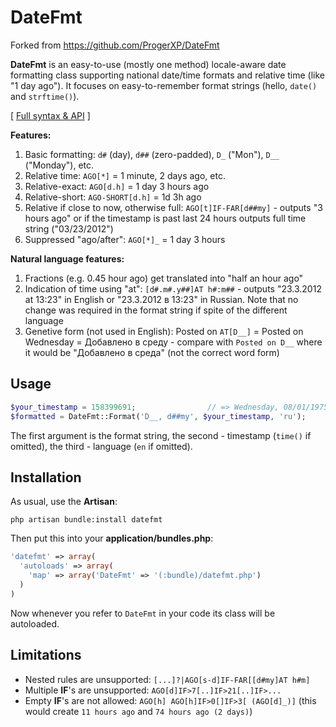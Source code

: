 # DateFmt

Forked from https://github.com/ProgerXP/DateFmt

**DateFmt** is an easy-to-use (mostly one method) locale-aware date formatting class supporting national date/time formats and relative time (like "1 day ago"). It focuses on easy-to-remember format strings (hello, `date()` and `strftime()`).

[ [Full syntax & API](http://proger.i-forge.net/DateFmt/cWq) ]

**Features:**

1. Basic formatting: `d#` (day), `d##` (zero-padded), `D_` ("Mon"), `D__` ("Monday"), etc.
1. Relative time: `AGO[*]` = 1 minute, 2 days ago, etc. 
1. Relative-exact: `AGO[d.h]` = 1 day 3 hours ago
1. Relative-short: `AGO-SHORT[d.h]` = 1d 3h ago
1. Relative if close to now, otherwise full: `AGO[t]IF-FAR[d##my]` - outputs "3 hours ago" or if the timestamp is past last 24 hours outputs full time string ("03/23/2012")
1. Suppressed "ago/after": `AGO[*]_` = 1 day 3 hours
                                                                
**Natural language features:**

1. Fractions (e.g. 0.45 hour ago) get translated into "half an hour ago"
1. Indication of time using "at": `[d#.m#.y##]AT h#:m##` - outputs "23.3.2012 at 13:23" in English or "23.3.2012 в 13:23" in Russian. Note that no change was required in the format string if spite of the different language 
1. Genetive form (not used in English): Posted on `AT[D__]` = Posted on Wednesday = Добавлено в среду - compare with `Posted on D__` where it would be "Добавлено в среда" (not the correct word form)

## Usage 
```PHP
$your_timestamp = 158399691;                // => Wednesday, 08/01/1975
$formatted = DateFmt::Format('D__, d##my', $your_timestamp, 'ru');
```

The first argument is the format string, the second - timestamp (`time()` if omitted), the third - language (`en` if omitted).

## Installation
As usual, use the **Artisan**:

```
php artisan bundle:install datefmt
```

Then put this into your **application/bundles.php**:

```PHP
'datefmt' => array(
  'autoloads' => array(
    'map' => array('DateFmt' => '(:bundle)/datefmt.php')
  )
)
```

Now whenever you refer to `DateFmt` in your code its class will be autoloaded.

## Limitations

* Nested rules are unsupported: `[...]?|AGO[s-d]IF-FAR[[d#my]AT h#m]`
* Multiple **IF**'s are unsupported: `AGO[d]IF>7[..]IF>21[..]IF>...`
* Empty **IF**'s are not allowed: `AGO[h] AGO[h]IF>0[]IF>3[ (AGO[d]_)]` (this would create `11 hours ago` and `74 hours ago (2 days)`)

